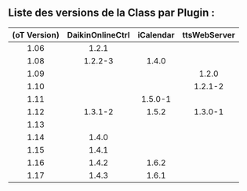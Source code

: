 ## Liste des versions de la Class par Plugin : 

| (oT Version) | DaikinOnlineCtrl | iCalendar | ttsWebServer |
|:------------:|:----------------:|:---------:|:------------:|
| 1.06         | 1.2.1            |           |              |
| 1.08         | 1.2.2-3          | 1.4.0     |              |
| 1.09         |                  |           | 1.2.0        |
| 1.10         |                  |           | 1.2.1-2      |    
| 1.11         |                  | 1.5.0-1   |              |
| 1.12         | 1.3.1-2          | 1.5.2     | 1.3.0-1      |
| 1.13         |                  |           |              |
| 1.14         | 1.4.0            |           |              |
| 1.15         | 1.4.1            |           |              |
| 1.16         | 1.4.2            | 1.6.2     |              |
| 1.17         | 1.4.3            | 1.6.1     |              |
